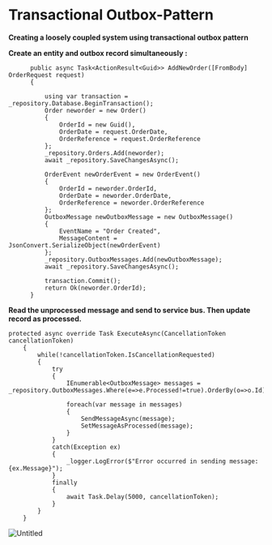 # Transactional Outbox-Pattern
**Creating a loosely coupled system using transactional outbox pattern**

 **Create an entity and outbox record simultaneously :**
  ```
        public async Task<ActionResult<Guid>> AddNewOrder([FromBody] OrderRequest request)
        {

            using var transaction = _repository.Database.BeginTransaction();
            Order neworder = new Order()
            {
                OrderId = new Guid(),
                OrderDate = request.OrderDate,
                OrderReference = request.OrderReference
            };
            _repository.Orders.Add(neworder);
            await _repository.SaveChangesAsync();

            OrderEvent newOrderEvent = new OrderEvent()
            {
                OrderId = neworder.OrderId,
                OrderDate = neworder.OrderDate,
                OrderReference = neworder.OrderReference
            };
            OutboxMessage newOutboxMessage = new OutboxMessage()
            {
                EventName = "Order Created",
                MessageContent = JsonConvert.SerializeObject(newOrderEvent)
            };
            _repository.OutboxMessages.Add(newOutboxMessage);
            await _repository.SaveChangesAsync(); 
            
            transaction.Commit(); 
            return Ok(neworder.OrderId);
        }
```


**Read the unprocessed message and send to service bus. Then update record as processed.**

    protected async override Task ExecuteAsync(CancellationToken cancellationToken)
        {
            while(!cancellationToken.IsCancellationRequested)
            {
                try
                {
                    IEnumerable<OutboxMessage> messages = _repository.OutboxMessages.Where(e=>e.Processed!=true).OrderBy(o=>o.Id).ToList();

                    foreach(var message in messages)
                    {
                        SendMessageAsync(message);
                        SetMessageAsProcessed(message);
                    }
                }
                catch(Exception ex)
                {
                    _logger.LogError($"Error occurred in sending message: {ex.Message}");
                }
                finally
                {
                    await Task.Delay(5000, cancellationToken);
                }
            }
        }

![Untitled](https://github.com/HqRhn/MovieCatalog/assets/141786593/49a935e0-aa10-4a47-8d04-b8f2c1fb3d38)
